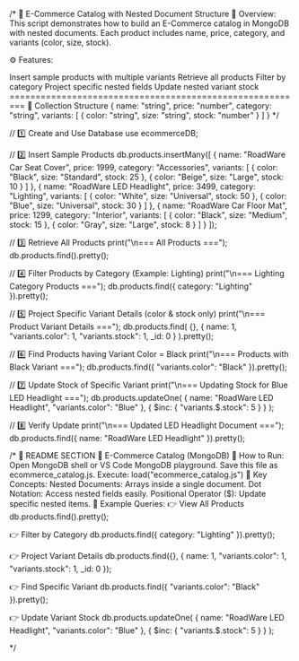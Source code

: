 /*
🛒 E-Commerce Catalog with Nested Document Structure
📘 Overview: This script demonstrates how to build an E-Commerce catalog in MongoDB with nested documents. Each product includes name, price, category, and variants (color, size, stock).

⚙️ Features:

Insert sample products with multiple variants
Retrieve all products
Filter by category
Project specific nested fields
Update nested variant stock
========================================================= 🧩 Collection Structure
{ name: "string", price: "number", category: "string", variants: [ { color: "string", size: "string", stock: "number" } ] }
*/

// 1️⃣ Create and Use Database use ecommerceDB;

// 2️⃣ Insert Sample Products db.products.insertMany([ { name: "RoadWare Car Seat Cover", price: 1999, category: "Accessories", variants: [ { color: "Black", size: "Standard", stock: 25 }, { color: "Beige", size: "Large", stock: 10 } ] }, { name: "RoadWare LED Headlight", price: 3499, category: "Lighting", variants: [ { color: "White", size: "Universal", stock: 50 }, { color: "Blue", size: "Universal", stock: 30 } ] }, { name: "RoadWare Car Floor Mat", price: 1299, category: "Interior", variants: [ { color: "Black", size: "Medium", stock: 15 }, { color: "Gray", size: "Large", stock: 8 } ] } ]);

// 3️⃣ Retrieve All Products print("\n=== All Products ==="); db.products.find().pretty();

// 4️⃣ Filter Products by Category (Example: Lighting) print("\n=== Lighting Category Products ==="); db.products.find({ category: "Lighting" }).pretty();

// 5️⃣ Project Specific Variant Details (color & stock only) print("\n=== Product Variant Details ==="); db.products.find( {}, { name: 1, "variants.color": 1, "variants.stock": 1, _id: 0 } ).pretty();

// 6️⃣ Find Products having Variant Color = Black print("\n=== Products with Black Variant ==="); db.products.find({ "variants.color": "Black" }).pretty();

// 7️⃣ Update Stock of Specific Variant print("\n=== Updating Stock for Blue LED Headlight ==="); db.products.updateOne( { name: "RoadWare LED Headlight", "variants.color": "Blue" }, { $inc: { "variants.$.stock": 5 } } );

// 8️⃣ Verify Update print("\n=== Updated LED Headlight Document ==="); db.products.find({ name: "RoadWare LED Headlight" }).pretty();

/*
📄 README SECTION
🛒 E-Commerce Catalog (MongoDB)
💾 How to Run:
Open MongoDB shell or VS Code MongoDB playground.
Save this file as ecommerce_catalog.js.
Execute: load("ecommerce_catalog.js")
🧠 Key Concepts:
Nested Documents: Arrays inside a single document.
Dot Notation: Access nested fields easily.
Positional Operator ($): Update specific nested items.
🧱 Example Queries:
👉 View All Products db.products.find().pretty();

👉 Filter by Category db.products.find({ category: "Lighting" }).pretty();

👉 Project Variant Details db.products.find({}, { name: 1, "variants.color": 1, "variants.stock": 1, _id: 0 });

👉 Find Specific Variant db.products.find({ "variants.color": "Black" }).pretty();

👉 Update Variant Stock db.products.updateOne( { name: "RoadWare LED Headlight", "variants.color": "Blue" }, { $inc: { "variants.$.stock": 5 } } );

*/
